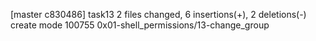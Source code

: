 [master c830486] task13
 2 files changed, 6 insertions(+), 2 deletions(-)
 create mode 100755 0x01-shell_permissions/13-change_group
